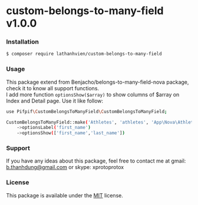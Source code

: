 # custom-belongs-to-many-field v1.0.0
### Installation
```sh
$ composer require lathanhvien/custom-belongs-to-many-field  
```
### Usage
This package extend from Benjacho/belongs-to-many-field-nova package, check it to know all support functions.  
I add more function `optionsShow($array)` to show columns of $array on Index and Detail page. Use it like follow:  
```sh
use Pifpif\CustomBelongsToManyField\CustomBelongsToManyField;  

CustomBelongsToManyField::make('Athletes', 'athletes', 'App\Nova\Athlete')
    ->optionsLabel('first_name')  
    ->optionsShow(['first_name','last_name'])  
```
### Support
If you have any ideas about this package, feel free to contact me at gmail: b.thanhdung@gmail.com or skype: xprotoprotox
### License
This package is available under the [MIT](https://opensource.org/licenses/mit-license.php) license. 